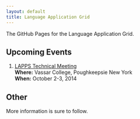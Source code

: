```yaml
---
layout: default
title: Language Application Grid
---
```


The GitHub Pages for the Language Application Grid.

## Upcoming Events

1. <a href="TechMeeting2014-10-02.html">LAPPS Technical Meeting</a><br/>
**Where:** Vassar College, Poughkeepsie New York<br/>
**When:** October 2-3, 2014

## Other

More information is sure to follow.
